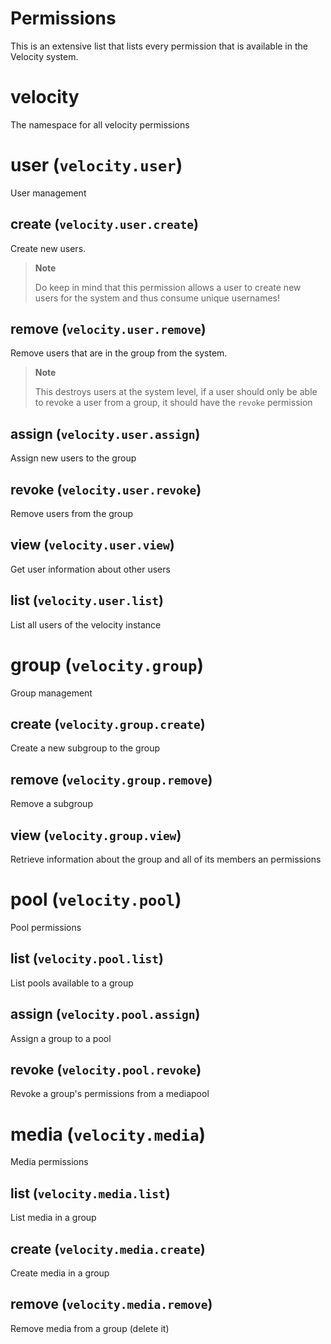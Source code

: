 # Permissions

This is an extensive list that lists every permission that is available in the Velocity system.

# velocity

The namespace for all velocity permissions

# user (`velocity.user`)

User management

## create (`velocity.user.create`)

Create new users.

> **Note**
> 
> Do keep in mind that this permission allows a user to create new users for the system and thus consume unique usernames!

## remove (`velocity.user.remove`)

Remove users that are in the group from the system.

> **Note**
> 
> This destroys users at the system level, if a user should only be able to revoke a user from a group, it should have the `revoke` permission

## assign (`velocity.user.assign`)

Assign new users to the group

## revoke (`velocity.user.revoke`)

Remove users from the group

## view (`velocity.user.view`)

Get user information about other users

## list (`velocity.user.list`)

List all users of the velocity instance

# group (`velocity.group`)

Group management

## create (`velocity.group.create`)

Create a new subgroup to the group

## remove (`velocity.group.remove`)

Remove a subgroup

## view (`velocity.group.view`)

Retrieve information about the group and all of its members an permissions

# pool (`velocity.pool`)

Pool permissions

## list (`velocity.pool.list`)

List pools available to a group

## assign (`velocity.pool.assign`)

Assign a group to a pool

## revoke (`velocity.pool.revoke`)

Revoke a group's permissions from a mediapool

# media (`velocity.media`)

Media permissions

## list (`velocity.media.list`)

List media in a group

## create (`velocity.media.create`)

Create media in a group

## remove (`velocity.media.remove`)

Remove media from a group (delete it)
